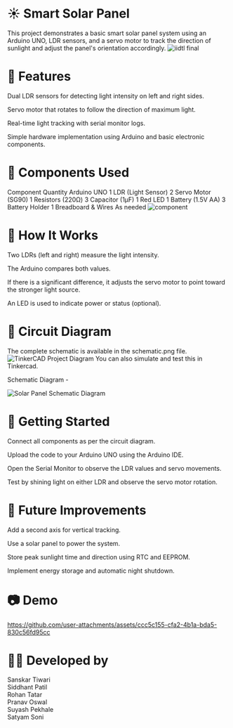 # ☀️ Smart Solar Panel
This project demonstrates a basic smart solar panel system using an Arduino UNO, LDR sensors, and a servo motor to track the direction of sunlight and adjust the panel's orientation accordingly.
![iidtl final](https://github.com/user-attachments/assets/c684836d-c00c-48a8-8b88-aa59c9a6a004)


# 📌 Features
Dual LDR sensors for detecting light intensity on left and right sides.

Servo motor that rotates to follow the direction of maximum light.

Real-time light tracking with serial monitor logs.

Simple hardware implementation using Arduino and basic electronic components.

# 🔧 Components Used
Component	Quantity
Arduino UNO	1
LDR (Light Sensor)	2
Servo Motor (SG90)	1
Resistors (220Ω)	3
Capacitor (1µF)	1
Red LED	1
Battery (1.5V AA)	3
Battery Holder	1
Breadboard & Wires	As needed
![component](https://github.com/user-attachments/assets/c0848311-bd56-4c2c-b072-86cada161f92)

# 🧠 How It Works
Two LDRs (left and right) measure the light intensity.

The Arduino compares both values.

If there is a significant difference, it adjusts the servo motor to point toward the stronger light source.

An LED is used to indicate power or status (optional).

# 🧪 Circuit Diagram
The complete schematic is available in the schematic.png file.
![TinkerCAD Project Diagram](https://github.com/user-attachments/assets/2044a64e-954b-47ba-affd-c8cbd7ee9e7b)
You can also simulate and test this in Tinkercad.

Schematic Diagram -

![Solar Panel Schematic Diagram](https://github.com/user-attachments/assets/558f6ff6-9b66-4803-9ec2-bc7ba8d1aa79)

# 🚀 Getting Started
Connect all components as per the circuit diagram.

Upload the code to your Arduino UNO using the Arduino IDE.

Open the Serial Monitor to observe the LDR values and servo movements.

Test by shining light on either LDR and observe the servo motor rotation.

# 📝 Future Improvements
Add a second axis for vertical tracking.

Use a solar panel to power the system.

Store peak sunlight time and direction using RTC and EEPROM.

Implement energy storage and automatic night shutdown.

# 📷 Demo
   

https://github.com/user-attachments/assets/ccc5c155-cfa2-4b1a-bda5-830c56fd95cc

# 🧑‍💻 Developed by
Sanskar Tiwari  
Siddhant Patil  
Rohan Tatar  
Pranav Oswal  
Suyash Pekhale  
Satyam Soni


